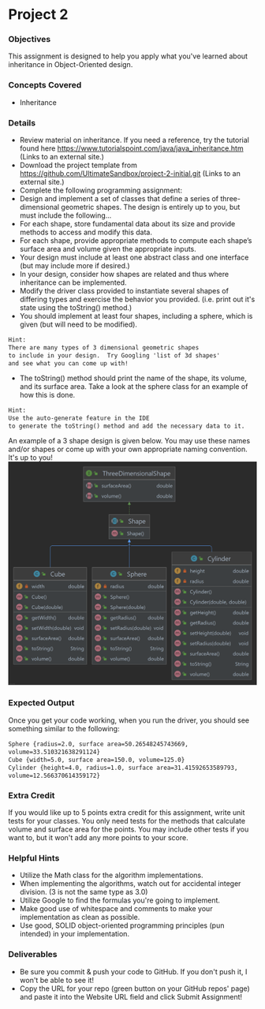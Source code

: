 # Project 2
### Objectives
This assignment is designed to help you apply what you've learned about inheritance in Object-Oriented design.

### Concepts Covered
* Inheritance

### Details
* Review material on inheritance.  If you need a reference, try the tutorial found here https://www.tutorialspoint.com/java/java_inheritance.htm (Links to an external site.)
* Download the project template from https://github.com/UltimateSandbox/project-2-initial.git (Links to an external site.)
* Complete the following programming assignment:
* Design and implement a set of classes that define a series of three-dimensional geometric shapes.  The design is entirely up to you, but must include the following... 
* For each shape, store fundamental data about its size and provide methods to access and modify this data. 
* For each shape, provide appropriate methods to compute each shape’s surface area and volume given the appropriate inputs. 
* Your design must include at least one abstract class and one interface (but may include more if desired.)
* In your design, consider how shapes are related and thus where inheritance can be implemented. 
* Modify the driver class provided to instantiate several shapes of differing types and exercise the behavior you provided.  (i.e. print out it's state using the toString() method.)
* You should implement at least four shapes, including a sphere, which is given (but will need to be modified).
```
Hint:  
There are many types of 3 dimensional geometric shapes
to include in your design.  Try Googling 'list of 3d shapes' 
and see what you can come up with!
```
* The toString() method should print the name of the shape, its volume, and its surface area.  Take a look at the sphere class for an example of how this is done.
```text
Hint:  
Use the auto-generate feature in the IDE 
to generate the toString() method and add the necessary data to it.
```
An example of a 3 shape design is given below.  You may use these names and/or shapes or come up with your own appropriate naming convention.  It's up to you!
![example-uml.png](example-uml.png)

### Expected Output
Once you get your code working, when you run the driver, you should see something similar to the following:
```text
Sphere {radius=2.0, surface area=50.26548245743669, volume=33.510321638291124}
Cube {width=5.0, surface area=150.0, volume=125.0}
Cylinder {height=4.0, radius=1.0, surface area=31.41592653589793, volume=12.566370614359172}
```

### Extra Credit
If you would like up to 5 points extra credit for this assignment, write unit tests for your classes.  You only need tests for the methods that calculate volume and surface area for the points.  You may include other tests if you want to, but it won't add any more points to your score.

### Helpful Hints
* Utilize the Math class for the algorithm implementations.
* When implementing the algorithms, watch out for accidental integer division.  (3 is not the same type as 3.0)
* Utilize Google to find the formulas you're going to implement.
* Make good use of whitespace and comments to make your implementation as clean as possible.
* Use good, SOLID object-oriented programming principles (pun intended) in your implementation.

### Deliverables
* Be sure you commit & push your code to GitHub.  If you don't push it, I won't be able to see it!
* Copy the URL for your repo (green button on your GitHub repos' page) and paste it into the Website URL field and click Submit Assignment!
